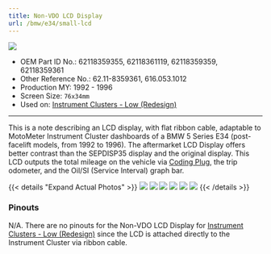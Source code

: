 ```yaml
---
title: Non-VDO LCD Display
url: /bmw/e34/small-lcd
---
```


![](https://i.imgur.com/Lf3kima.png)

* OEM Part ID No.: 62118359355, 62118361119, 62118359359, 62118359361
* Other Reference No.: 62.11-8359361, 616.053.1012
* Production MY: 1992 - 1996
* Screen Size: `76x34mm`
* Used on: [Instrument Clusters - Low (Redesign)](/bmw/clusters/low-redesign)

---

This is a note describing an LCD display, with flat ribbon cable, adaptable to MotoMeter Instrument Cluster dashboards of a BMW 5 Series E34 (post-facelift models, from 1992 to 1996). The aftermarket LCD Display offers better contrast than the SEPDISP35 display and the original display. This LCD outputs the total mileage on the vehicle via [Coding Plug](/coding-plugs), the trip odometer, and the Oil/SI (Service Interval) graph bar.

{{< details "Expand Actual Photos" >}}
![](https://i.imgur.com/52LHEmh.png)
![](https://i.imgur.com/VQ2oJUP.jpeg)
![](https://i.imgur.com/tNaSEBo.jpeg)
![](https://i.imgur.com/DzeODAN.jpeg)
![](https://i.imgur.com/jwLifzB.png)
![](https://i.imgur.com/dYlTEUf.png)
{{< /details >}}

### Pinouts

N/A. There are no pinouts for the Non-VDO LCD Display for [Instrument Clusters - Low (Redesign)](/bmw/clusters/low-redesign) since the LCD is attached directly to the Instrument Cluster via ribbon cable.
